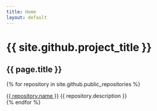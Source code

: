 ```yaml
---
title: Home
layout: default
---
```

# {{ site.github.project_title }}
## {{ page.title }}

{% for repository in site.github.public_repositories %}
  <div class="col-4 float-left border p-4">
    <a href="{{ repository.html_url }}">{{ repository.name }}</a>
    {{ repository.description }}
  </div>
{% endfor %}